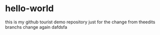 # hello-world
this is my github tourist demo repository
just for the change from theedits branchs
change again
dafdsfa
